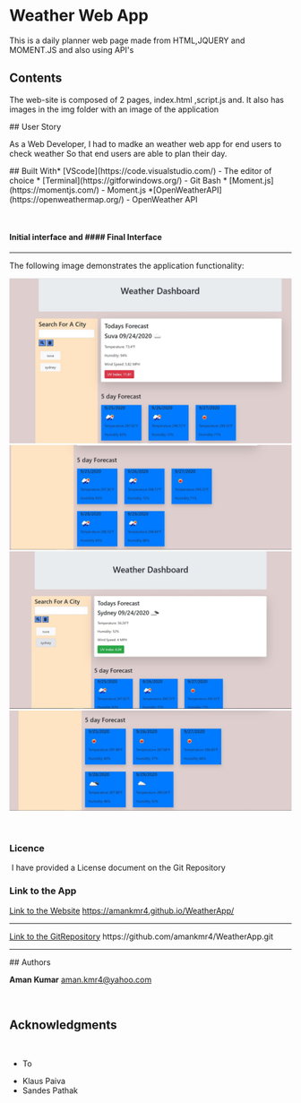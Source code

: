 # Weather Web App
This is a daily planner web page made from HTML,JQUERY and MOMENT.JS and also using API's
​
## Contents
<p>
The web-site is composed of 2 pages, index.html ,script.js and. It also has images in the img folder with an image of the application
</p>
​
## User Story
<p>
As a Web Developer,
I had to madke an weather web app for end users to check weather
So that end users are able to plan their day.
</p>
​
## Built With
​
* [VScode](https://code.visualstudio.com/) - The editor of choice
* [Terminal](https://gitforwindows.org/) - Git Bash
* [Moment.js](https://momentjs.com/) - Moment.js
*[OpenWeatherAPI](https://openweathermap.org/) - OpenWeather API
 
​
#### Initial interface and #### Final Interface
<hr>

The following image demonstrates the application functionality:

![WeatherWebApp-Picture1](./Assets/Images/imagered.JPG)
![WeatherWebApp-Picture2](./Assets/Images/imagered1.JPG)
![WeatherWebApp-Picture3](./Assets/Images/imagegreen2.JPG)
![WeatherWebApp-Picture4](./Assets/Images/imagegreen3.JPG)

​
​
### Licence
​
I have provided a License document on the Git Repository
​
### Link to the App
<a href="https://amankmr4.github.io/WeatherApp/">Link to the Website</a>
https://amankmr4.github.io/WeatherApp/

<hr>
<a href="https://github.com/amankmr4/WeatherApp.git">Link to the GitRepository</a>
https://github.com/amankmr4/WeatherApp.git

<hr>
​
## Authors

 **Aman Kumar**
aman.kmr4@yahoo.com

​
## Acknowledgments
​
* To 
- Klaus Paiva
- Sandes Pathak
